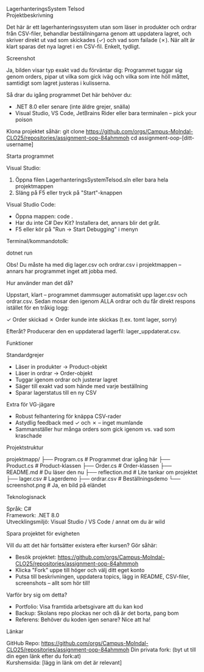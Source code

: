 ﻿LagerhanteringsSystem Telsod  
Projektbeskrivning  

Det här är ett lagerhanteringssystem utan som läser in produkter och ordrar från CSV-filer, behandlar beställningarna genom att uppdatera lagret, och skriver direkt ut vad som skickades (✓) och vad som failade (✗). När allt är klart sparas det nya lagret i en CSV-fil. Enkelt, tydligt.

Screenshot

Ja, bilden visar typ exakt vad du förväntar dig: Programmet tuggar sig genom orders, pipar ut vilka som gick iväg och vilka som inte höll måttet, samtidigt som lagret justeras i kulisserna.

Så drar du igång programmet
Det här behöver du:

- .NET 8.0 eller senare (inte äldre grejer, snälla)
- Visual Studio, VS Code, JetBrains Rider eller bara terminalen – pick your poison

Klona projektet såhär:
git clone https://github.com/orgs/Campus-Molndal-CLO25/repositories/assignment-oop-84ahmmoh
cd assignment-oop-[ditt-username]

Starta programmet

Visual Studio:

1. Öppna filen LagerhanteringsSystemTelsod.sln eller bara hela projektmappen
2. Släng på F5 eller tryck på "Start"-knappen

Visual Studio Code:

- Öppna mappen: code .
- Har du inte C# Dev Kit? Installera det, annars blir det gråt.
- F5 eller kör på "Run → Start Debugging" i menyn

Terminal/kommandotolk:

dotnet run

Obs! Du måste ha med dig lager.csv och ordrar.csv i projektmappen – annars har programmet inget att jobba med. 

Hur använder man det då?

Uppstart, klart – programmet dammsuger automatiskt upp lager.csv och ordrar.csv. Sedan mosar den igenom ALLA ordrar och du får direkt respons istället för en tråkig logg:

✓ Order skickad
✗ Order kunde inte skickas (t.ex. tomt lager, sorry)

Efteråt? Producerar den en uppdaterad lagerfil: lager_uppdaterat.csv.

Funktioner

Standardgrejer

- Läser in produkter → Product-objekt
- Läser in ordrar → Order-objekt
- Tuggar igenom ordrar och justerar lagret
- Säger till exakt vad som hände med varje beställning
- Sparar lagerstatus till en ny CSV

Extra för VG-jägare

- Robust felhantering för knäppa CSV-rader
- Astydlig feedback med ✓ och ✗ – inget mumlande
- Sammanställer hur många orders som gick igenom vs. vad som kraschade

Projektstruktur

projektmapp/
├── Program.cs          # Programmet drar igång här
├── Product.cs          # Product-klassen
├── Order.cs            # Order-klassen
├── README.md           # Du läser den nu
├── reflection.md       # Lite tankar om projektet
├── lager.csv           # Lagerdemo
├── ordrar.csv          # Beställningsdemo
└── screenshot.png      # Ja, en bild på eländet

Teknologisnack

Språk: C#  
Framework: .NET 8.0  
Utvecklingsmiljö: Visual Studio / VS Code / annat om du är wild  

Spara projektet för evigheten

Vill du att det här fortsätter existera efter kursen? Gör såhär:

- Besök projektet: https://github.com/orgs/Campus-Molndal-CLO25/repositories/assignment-oop-84ahmmoh
- Klicka "Fork" uppe till höger och välj ditt eget konto
- Putsa till beskrivningen, uppdatera topics, lägg in README, CSV-filer, screenshots – allt som hör till!

Varför bry sig om detta?

- Portfolio: Visa framtida arbetsgivare att du kan kod
- Backup: Skolans repo plockas ner och då är det borta, pang bom
- Referens: Behöver du koden igen senare? Nice att ha!

Länkar

GitHub Repo: https://github.com/orgs/Campus-Molndal-CLO25/repositories/assignment-oop-84ahmmoh
Din privata fork: (byt ut till din egen länk efter du fork:at)  
Kurshemsida: [lägg in länk om det är relevant]